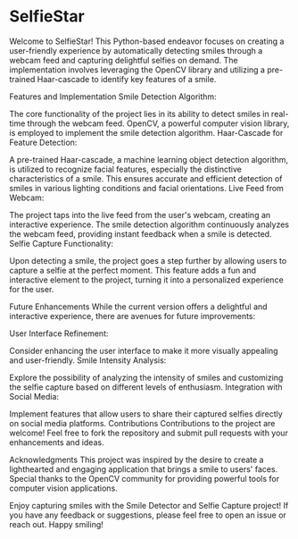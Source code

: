 # SelfieStar
Welcome to SelfieStar! This Python-based endeavor focuses on creating a user-friendly experience by automatically detecting smiles through a webcam feed and capturing delightful selfies on demand. The implementation involves leveraging the OpenCV library and utilizing a pre-trained Haar-cascade to identify key features of a smile.

Features and Implementation
Smile Detection Algorithm:

The core functionality of the project lies in its ability to detect smiles in real-time through the webcam feed.
OpenCV, a powerful computer vision library, is employed to implement the smile detection algorithm.
Haar-Cascade for Feature Detection:

A pre-trained Haar-cascade, a machine learning object detection algorithm, is utilized to recognize facial features, especially the distinctive characteristics of a smile.
This ensures accurate and efficient detection of smiles in various lighting conditions and facial orientations.
Live Feed from Webcam:

The project taps into the live feed from the user's webcam, creating an interactive experience.
The smile detection algorithm continuously analyzes the webcam feed, providing instant feedback when a smile is detected.
Selfie Capture Functionality:

Upon detecting a smile, the project goes a step further by allowing users to capture a selfie at the perfect moment.
This feature adds a fun and interactive element to the project, turning it into a personalized experience for the user.

Future Enhancements
While the current version offers a delightful and interactive experience, there are avenues for future improvements:

User Interface Refinement:

Consider enhancing the user interface to make it more visually appealing and user-friendly.
Smile Intensity Analysis:

Explore the possibility of analyzing the intensity of smiles and customizing the selfie capture based on different levels of enthusiasm.
Integration with Social Media:

Implement features that allow users to share their captured selfies directly on social media platforms.
Contributions
Contributions to the project are welcome! Feel free to fork the repository and submit pull requests with your enhancements and ideas.

Acknowledgments
This project was inspired by the desire to create a lighthearted and engaging application that brings a smile to users' faces. Special thanks to the OpenCV community for providing powerful tools for computer vision applications.

Enjoy capturing smiles with the Smile Detector and Selfie Capture project! If you have any feedback or suggestions, please feel free to open an issue or reach out. Happy smiling!

